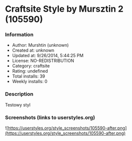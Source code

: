 # Craftsite Style by Mursztin 2 (105590)

### Information
- Author: Murshtin (unknown)
- Created at: unknown
- Updated at: 9/26/2014, 5:44:25 PM
- License: NO-REDISTRIBUTION
- Category: craftsite
- Rating: undefined
- Total installs: 39
- Weekly installs: 0


### Description
Testowy styl


### Screenshots (links to userstyles.org)
![https://userstyles.org/style_screenshots/105590-after.png](https://userstyles.org/style_screenshots/105590-after.png)


